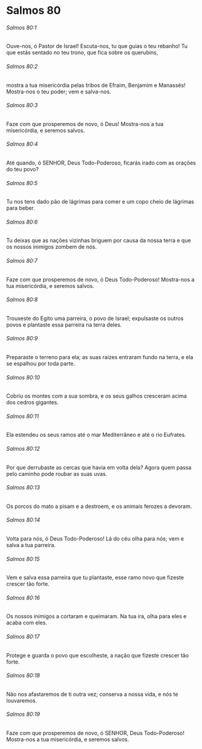 # Salmos 80

###### Salmos 80:1

Ouve-nos, ó Pastor de Israel! Escuta-nos, tu que guias o teu rebanho! Tu que estás sentado no teu trono, que fica sobre os querubins,

###### Salmos 80:2

mostra a tua misericórdia pelas tribos de Efraim, Benjamim e Manassés! Mostra-nos o teu poder; vem e salva-nos.

###### Salmos 80:3

Faze com que prosperemos de novo, ó Deus! Mostra-nos a tua misericórdia, e seremos salvos.

###### Salmos 80:4

Até quando, ó SENHOR, Deus Todo-Poderoso, ficarás irado com as orações do teu povo?

###### Salmos 80:5

Tu nos tens dado pão de lágrimas para comer e um copo cheio de lágrimas para beber.

###### Salmos 80:6

Tu deixas que as nações vizinhas briguem por causa da nossa terra e que os nossos inimigos zombem de nós.

###### Salmos 80:7

Faze com que prosperemos de novo, ó Deus Todo-Poderoso! Mostra-nos a tua misericórdia, e seremos salvos.

###### Salmos 80:8

Trouxeste do Egito uma parreira, o povo de Israel; expulsaste os outros povos e plantaste essa parreira na terra deles.

###### Salmos 80:9

Preparaste o terreno para ela; as suas raízes entraram fundo na terra, e ela se espalhou por toda parte.

###### Salmos 80:10

Cobriu os montes com a sua sombra, e os seus galhos cresceram acima dos cedros gigantes.

###### Salmos 80:11

Ela estendeu os seus ramos até o mar Mediterrâneo e até o rio Eufrates.

###### Salmos 80:12

Por que derrubaste as cercas que havia em volta dela? Agora quem passa pelo caminho pode roubar as suas uvas.

###### Salmos 80:13

Os porcos do mato a pisam e a destroem, e os animais ferozes a devoram.

###### Salmos 80:14

Volta para nós, ó Deus Todo-Poderoso! Lá do céu olha para nós; vem e salva a tua parreira.

###### Salmos 80:15

Vem e salva essa parreira que tu plantaste, esse ramo novo que fizeste crescer tão forte.

###### Salmos 80:16

Os nossos inimigos a cortaram e queimaram. Na tua ira, olha para eles e acaba com eles.

###### Salmos 80:17

Protege e guarda o povo que escolheste, a nação que fizeste crescer tão forte.

###### Salmos 80:18

Não nos afastaremos de ti outra vez; conserva a nossa vida, e nós te louvaremos.

###### Salmos 80:19

Faze com que prosperemos de novo, ó SENHOR, Deus Todo-Poderoso! Mostra-nos a tua misericórdia, e seremos salvos.

